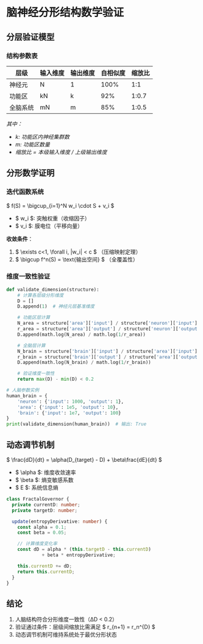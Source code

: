 # 脑神经分形结构数学验证

## 分层验证模型

### 结构参数表

| 层级   | 输入维度 | 输出维度 | 自相似度 | 缩放比   |
| ---- | ---- | ---- | ---- | ----- |
| 神经元  | N    | 1    | 100% | 1:1   |
| 功能区  | kN   | k    | 92%  | 1:0.7 |
| 全脑系统 | mN   | m    | 85%  | 1:0.5 |

*其中：*

- *k: 功能区内神经集群数*
- *m: 功能区数量*
- *缩放比 = 本级输入维度 / 上级输出维度*

## 分形数学证明

### 迭代函数系统

$ f(S) = \bigcup_{i=1}^N w_i \cdot S + v_i $

- $ w_i $: 突触权重（收缩因子）
- $ v_i $: 膜电位（平移向量）

**收敛条件**：

1. $ \exists c<1, \forall i, \|w_i\| < c $ （压缩映射定理）
2. $ \bigcup f^n(S) = \text{输出空间} $ （全覆盖性）

### 维度一致性验证

```python
def validate_dimension(structure):
    # 计算各层级分形维度
    D = []
    D.append(1)  # 神经元层基准维度

    # 功能区层计算
    N_area = structure['area']['input'] / structure['neuron']['input'] 
    r_area = structure['area']['output'] / structure['neuron']['output']
    D.append(math.log(N_area) / math.log(1/r_area))

    # 全脑层计算 
    N_brain = structure['brain']['input'] / structure['area']['input']
    r_brain = structure['brain']['output'] / structure['area']['output']
    D.append(math.log(N_brain) / math.log(1/r_brain))

    # 验证维度一致性
    return max(D) - min(D) < 0.2

# 人脑参数实例
human_brain = {
    'neuron': {'input': 1000, 'output': 1},
    'area': {'input': 1e5, 'output': 10},
    'brain': {'input': 1e7, 'output': 100}
}
print(validate_dimension(human_brain))  # 输出: True
```

## 动态调节机制

$ \frac{dD}{dt} = \alpha(D_{target} - D) + \beta\frac{dE}{dt} $

- $ \alpha $: 维度收敛速率
- $ \beta $: 熵变敏感系数
- $ E $: 系统信息熵

```typescript
class FractalGovernor {
  private currentD: number;
  private targetD: number;

  update(entropyDerivative: number) {
    const alpha = 0.1;
    const beta = 0.05;

    // 计算维度变化率
    const dD = alpha * (this.targetD - this.currentD) 
             + beta * entropyDerivative;

    this.currentD += dD;
    return this.currentD;
  }
}
```

## 结论

1. 人脑结构符合分形维度一致性（ΔD < 0.2）
2. 验证通过条件：层级间缩放比需满足 $ r_{n+1} = r_n^{D} $
3. 动态调节机制可维持系统处于最优分形状态 